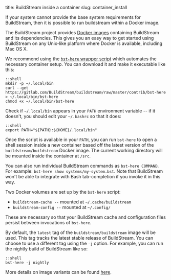 title: BuildStream inside a container
slug: container_install

If your system cannot provide the base system requirements for BuildStream, then it is possible to run buildstream within a Docker image.

The BuildStream project provides
[Docker images](https://hub.docker.com/r/buildstream/buildstream)
containing BuildStream and its dependencies.
This gives you an easy way to get started using BuildStream on any Unix-like
platform where Docker is available, including Mac OS X.

We recommend using the
[`bst-here` wrapper script](https://gitlab.com/BuildStream/buildstream/blob/master/contrib/bst-here)
which automates the necessary container setup. You can download it and make
it executable like this:

    ::shell
    mkdir -p ~/.local/bin
    curl --get https://gitlab.com/BuildStream/buildstream/raw/master/contrib/bst-here > ~/.local/bin/bst-here
    chmod +x ~/.local/bin/bst-here

Check if `~/.local/bin` appears in your `PATH` environment variable -- if it
doesn't, you should edit your `~/.bashrc` so that it does:

    ::shell
    export PATH="${PATH}:${HOME}/.local/bin"

Once the script is available in your `PATH`, you can run `bst-here` to open a
shell session inside a new container based off the latest version of the
`buildstream/buildstream` Docker image. The current working directory will be
mounted inside the container at `/src`.

You can also run individual BuildStream commands as `bst-here COMMAND`. For
example: `bst-here show systems/my-system.bst`. Note that BuildStream won't
be able to integrate with Bash tab-completion if you invoke it in this way.

Two Docker volumes are set up by the `bst-here` script:

 - `buildstream-cache --` mounted at `~/.cache/buildstream`
 - `buildstream-config --` mounted at `~/.config/`

These are necessary so that your BuildStream cache and configuration files
persist between invocations of `bst-here`.

By default, the `latest` tag of the `buildstream/buildstream` image will be
used. This tag tracks the latest stable release of BuildStream. You can choose
to use a different tag using the `-j` option.  For example, you can run the
nightly build of BuildStream like so:

    ::shell
    bst-here -j nightly

More details on image variants can be found
[here](https://hub.docker.com/r/buildstream/buildstream).
